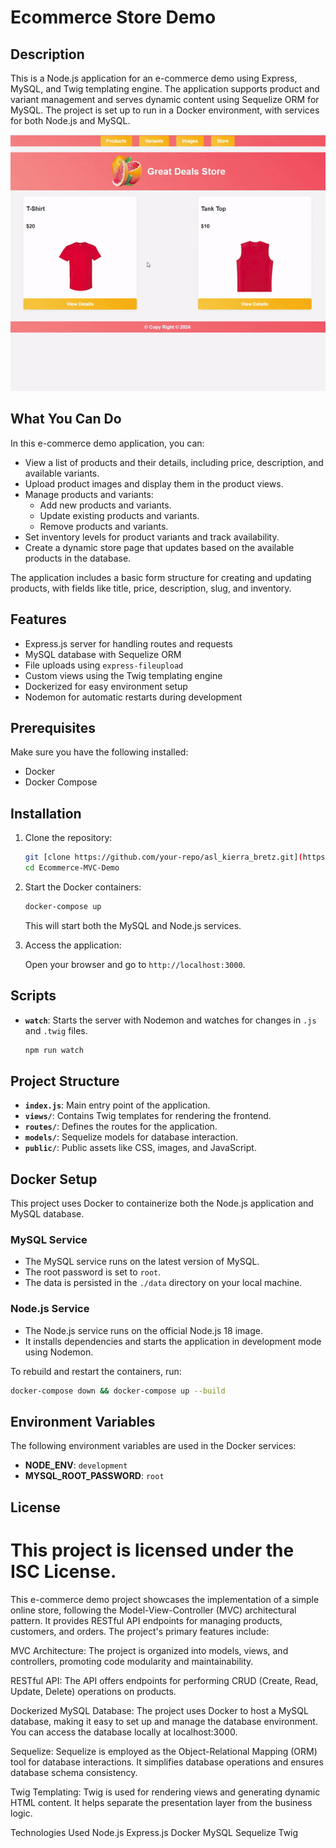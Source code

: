 
# Ecommerce Store Demo

## Description

This is a Node.js application for an e-commerce demo using Express, MySQL, and Twig templating engine. The application supports product and variant management and serves dynamic content using Sequelize ORM for MySQL. The project is set up to run in a Docker environment, with services for both Node.js and MySQL.

![STORE DEMO](./store.gif)

## What You Can Do

In this e-commerce demo application, you can:

- View a list of products and their details, including price, description, and available variants.
- Upload product images and display them in the product views.
- Manage products and variants:
  - Add new products and variants.
  - Update existing products and variants.
  - Remove products and variants.
- Set inventory levels for product variants and track availability.
- Create a dynamic store page that updates based on the available products in the database.

The application includes a basic form structure for creating and updating products, with fields like title, price, description, slug, and inventory.

## Features

- Express.js server for handling routes and requests
- MySQL database with Sequelize ORM
- File uploads using `express-fileupload`
- Custom views using the Twig templating engine
- Dockerized for easy environment setup
- Nodemon for automatic restarts during development

## Prerequisites

Make sure you have the following installed:

- Docker
- Docker Compose

## Installation

1. Clone the repository:

   ```bash
   git [clone https://github.com/your-repo/asl_kierra_bretz.git](https://github.com/BretzKierra-FS/Ecommerce-MVC-Demo.git
   cd Ecommerce-MVC-Demo
   ```

2. Start the Docker containers:

   ```bash
   docker-compose up
   ```

   This will start both the MySQL and Node.js services.

3. Access the application:

   Open your browser and go to `http://localhost:3000`.

## Scripts

- **`watch`**: Starts the server with Nodemon and watches for changes in `.js` and `.twig` files.

  ```bash
  npm run watch
  ```

## Project Structure

- **`index.js`**: Main entry point of the application.
- **`views/`**: Contains Twig templates for rendering the frontend.
- **`routes/`**: Defines the routes for the application.
- **`models/`**: Sequelize models for database interaction.
- **`public/`**: Public assets like CSS, images, and JavaScript.

## Docker Setup

This project uses Docker to containerize both the Node.js application and MySQL database.

### MySQL Service

- The MySQL service runs on the latest version of MySQL.
- The root password is set to `root`.
- The data is persisted in the `./data` directory on your local machine.

### Node.js Service

- The Node.js service runs on the official Node.js 18 image.
- It installs dependencies and starts the application in development mode using Nodemon.

To rebuild and restart the containers, run:

```bash
docker-compose down && docker-compose up --build
```

## Environment Variables

The following environment variables are used in the Docker services:

- **NODE_ENV**: `development`
- **MYSQL_ROOT_PASSWORD**: `root`

## License

This project is licensed under the ISC License.
=======
This e-commerce demo project showcases the implementation of a simple online store, following the Model-View-Controller (MVC) architectural pattern. It provides RESTful API endpoints for managing products, customers, and orders. The project's primary features include:

MVC Architecture: The project is organized into models, views, and controllers, promoting code modularity and maintainability.

RESTful API: The API offers endpoints for performing CRUD (Create, Read, Update, Delete) operations on products.

Dockerized MySQL Database: The project uses Docker to host a MySQL database, making it easy to set up and manage the database environment. You can access the database locally at localhost:3000.

Sequelize: Sequelize is employed as the Object-Relational Mapping (ORM) tool for database interactions. It simplifies database operations and ensures database schema consistency.

Twig Templating: Twig is used for rendering views and generating dynamic HTML content. It helps separate the presentation layer from the business logic.

Technologies Used
Node.js
Express.js
Docker
MySQL
Sequelize
Twig


